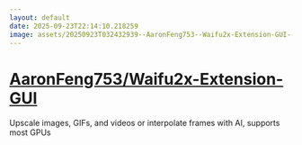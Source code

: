 ```yaml
---
layout: default
date: 2025-09-23T22:14:10.218259
image: assets/20250923T032432939--AaronFeng753--Waifu2x-Extension-GUI--20250923T033149806--cropped.png
---
```


# [AaronFeng753/Waifu2x-Extension-GUI](https://github.com/AaronFeng753/Waifu2x-Extension-GUI)

Upscale images, GIFs, and videos or interpolate frames with AI, supports most GPUs
